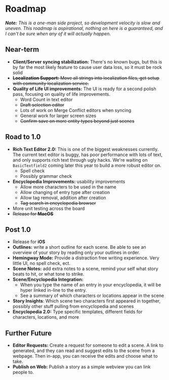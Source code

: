 # Roadmap

_**Note:** This is a one-man side project, so development velocity is slow and uneven. This roadmap is aspirational,
nothing
on here is a guaranteed, and I can't be sure when any of it will actually happen._

## Near-term

- **Client/Server syncing stabilization:** There's no known bugs, but this is by far the most likely feature to cause
  user data loss, so it must be rock solid
- ~~**Localization Support:** Move all strings into localization files, get setup with community localization service.~~
- **Quality of Life UI improvements:** The UI is ready for a second polish pass, focusing on quality of life
  improvements.
	- Word Count in text editor
	- ~~Draft selection editor~~
	- Lots of work on Merge Conflict editors when syncing
    - General work for larger screen sizes
    - ~~Confirm save on more entity types beyond just scenes~~

## Road to 1.0

- **Rich Text Editor 2.0:** This is one of the biggest weaknesses currently. The current text editor is buggy, has poor
  performance with lots of text, and only supports rich text through ugly hacks. We're waiting on `BasicTextfield2`
  coming later this year to build a more robust editor on.
    - Spell check
    - Possibly grammar check
- **Encyclopedia Improvements:** usability improvements
    - Allow more characters to be used in the name
    - Allow changing of entry type after creation
	- Allow tag removal, addition after creation
	- ~~Tag search in encyclopedia browser~~
- More unit testing across the board
- ~~Release for **MacOS**~~

## Post 1.0

- Release for **iOS**
- **Outlines:** write a short outline for each scene. Be able to see an overview of your story by reading only your
  outlines in order.
- **Hemingway Mode:** Provide a distraction free writing experience. Very little UI, no spell check, ect.
- **Scene Notes:** add extra notes to a scene, remind your self what story beats to hit, or what tone to strike.
- **Scene/Encyclopedia Integration:**
    - When you type the name of an entry in your encyclopedia, it will be hyper linked in-line to the entry.
    - See a summary of which characters or locations appear in the scene
- **Story Insights**: Which scene two characters first appeared in together, possibly other stuff pulling from
  encyclopedia and scenes
- **Encyclopedia 2.0:** Type specific templates, different fields for characters, locations, and more

## Further Future

- **Editor Requests:** Create a request for someone to edit a scene. A link to generated, and they can read and suggest
  edits to the scene from a webpage. Then in-app, you can receive the edits and choose what to take.
- **Publish on Web:** Publish a story as a simple webview you can link people to.
